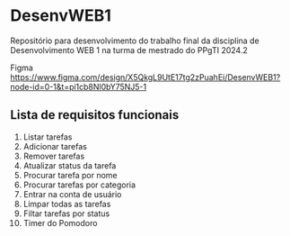 # DesenvWEB1
Repositório para desenvolvimento do trabalho final da disciplina de Desenvolvimento WEB 1 na turma de mestrado do PPgTI 2024.2


Figma
https://www.figma.com/design/X5QkgL9UtE17tg2zPuahEi/DesenvWEB1?node-id=0-1&t=pi1cb8Nl0bY75NJ5-1


## Lista de requisitos funcionais

1. Listar tarefas
2. Adicionar tarefas
3. Remover tarefas
4. Atualizar status da tarefa
5. Procurar tarefa por nome
6. Procurar tarefas por categoria
7. Entrar na conta de usuário
8. Limpar todas as tarefas
9. Filtar tarefas por status
10. Timer do Pomodoro
